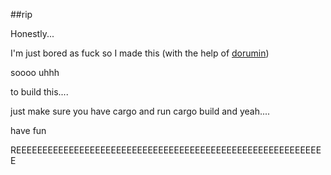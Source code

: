 ##rip

Honestly...

I'm just bored as fuck so I made this (with the help of [dorumin](https://github.com/dorumin))

soooo uhhh

to build this....

just make sure you have cargo and run cargo build and yeah....

have fun


REEEEEEEEEEEEEEEEEEEEEEEEEEEEEEEEEEEEEEEEEEEEEEEEEEEEEEEEEEE
